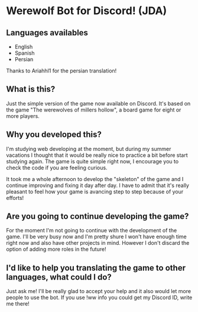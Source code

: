 # Werewolf Bot for Discord! (JDA)

## Languages availables
- English
- Spanish
- Persian

Thanks to Ariahhl1 for the persian translation!

## What is this?
Just the simple version of the game now available on Discord. It's based on the game "The werewolves of millers hollow", a board game for eight or more players.


## Why you developed this?
I'm studying web developing at the moment, but during my summer vacations I thought that it would be really nice to practice a bit before start studying again. The game is quite simple right now, I encourage you to check the code if you are feeling curious.

It took me a whole afternoon to develop the "skeleton" of the game and I continue improving and fixing it day after day. I have to admit  that it's really pleasant to feel how your game is avancing step to step because of your efforts!

## Are you going to continue developing the game?
For the moment I'm not going to continue with the development of the game. I'll be very busy now and I'm pretty shure I won't have enough time right now and also have other projects in mind. However I don't discard the option of adding more roles in the future!

## I'd like to help you translating the game to other languages, what could I do?
Just ask me! I'll be really glad to accept your help and it also would let more people to use the bot. If you use !ww info you could get my Discord ID, write me there!
